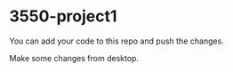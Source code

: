 # 3550-project1

You can add your code to this repo and push the changes.

Make some changes from desktop.